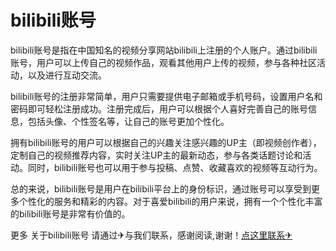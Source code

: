 # bilibili账号

bilibili账号是指在中国知名的视频分享网站bilibili上注册的个人账户。通过bilibili账号，用户可以上传自己的视频作品，观看其他用户上传的视频，参与各种社区活动，以及进行互动交流。

bilibili账号的注册非常简单，用户只需要提供电子邮箱或手机号码，设置用户名和密码即可轻松注册成功。注册完成后，用户可以根据个人喜好完善自己的账号信息，包括头像、个性签名等，让自己的账号更加个性化。

拥有bilibili账号的用户可以根据自己的兴趣关注感兴趣的UP主（即视频创作者），定制自己的视频推荐内容，实时关注UP主的最新动态，参与各类话题讨论和活动。同时，bilibili账号也可以用于参与投稿、点赞、收藏喜欢的视频等互动行为。

总的来说，bilibili账号是用户在bilibili平台上的身份标识，通过账号可以享受到更多个性化的服务和精彩的内容。对于喜爱bilibili的用户来说，拥有一个个性化丰富的bilibili账号是非常有价值的。

更多 关于bilibili账号 请通过✈与我们联系，感谢阅读,谢谢！[点这里联系✈](https://ss.k02.cc)